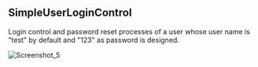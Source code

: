 ## SimpleUserLoginControl

Login control and password reset processes of a user whose user name is "test" by default and "123" as password is designed.

![Screenshot_5](https://user-images.githubusercontent.com/57245919/129889651-828c44b9-1489-47f7-bd17-511fbdae992d.png)
